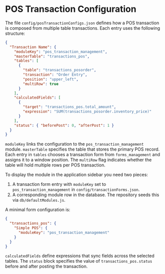 # POS Transaction Configuration

The file `config/posTransactionConfigs.json` defines how a POS transaction is
composed from multiple table transactions. Each entry uses the following
structure:

```json
{
  "Transaction Name": {
    "moduleKey": "pos_transaction_management",
    "masterTable": "transactions_pos",
    "tables": [
      {
        "table": "transactions_posorder",
        "transaction": "Order Entry",
        "position": "upper_left",
        "multiRow": true
      }
    ],
    "calculatedFields": [
      {
        "target": "transactions_pos.total_amount",
        "expression": "SUM(transactions_posorder.inventory_price)"
      }
    ],
    "status": { "beforePost": 0, "afterPost": 1 }
  }
}
```

`moduleKey` links the configuration to the `pos_transaction_management` module.
`masterTable` specifies the table that stores the primary POS record.  Each
entry in `tables` chooses a transaction form from `forms_management` and assigns
it to a window position. The `multiRow` flag indicates whether the table will
hold multiple rows per POS transaction.

To display the module in the application sidebar you need two pieces:
1. A transaction form entry with `moduleKey` set to `pos_transaction_management` in `config/transactionForms.json`.
2. A corresponding module row in the database. The repository seeds this via `db/defaultModules.js`.

A minimal form configuration is:

```json
{
  "transactions_pos": {
    "Simple POS": {
      "moduleKey": "pos_transaction_management"
    }
  }
}
```

`calculatedFields` define expressions that sync fields across the selected
tables. The `status` block specifies the value of `transactions_pos.status`
before and after posting the transaction.
